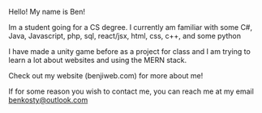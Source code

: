 Hello! My name is Ben!

Im a student going for a CS degree.
I currently am familiar with some C#, Java, Javascript, php, sql, react/jsx, html, css, c++, and some python
  
I have made a unity game before as a project for class and I am trying to learn a lot about websites and using the MERN stack.

Check out my website (benjiweb.com) for more about me!

If for some reason you wish to contact me, you can reach me at my email benkosty@outlook.com

<!---
Bentheperson101/Bentheperson101 is a ✨ special ✨ repository because its `README.md` (this file) appears on your GitHub profile.
You can click the Preview link to take a look at your changes.
--->
